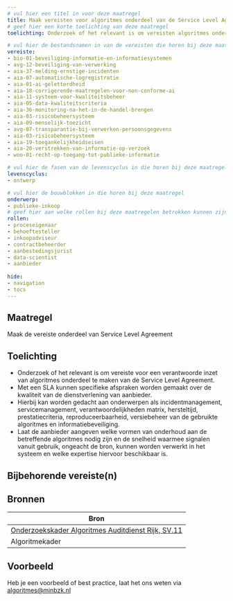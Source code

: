 ```yaml
---
# vul hier een titel in voor deze maatregel
title: Maak vereisten voor algoritmes onderdeel van de Service Level Agreement
# geef hier een korte toelichting van deze maatregel
toelichting: Onderzoek of het relevant is om vereisten algoritmes onderdeel te maken van de Service Level Agreement. Met een SLA kunnen specifieke afspraken worden gemaakt over de kwaliteit van de dienstverlening van aanbieder.

# vul hier de bestandsnamen in van de vereisten die horen bij deze maatregel
vereiste: 
- bio-01-beveiliging-informatie-en-informatiesystemen
- avg-12-beveiliging-van-verwerking
- aia-37-melding-ernstige-incidenten
- aia-07-automatische-logregistratie
- aia-01-ai-geletterdheid
- aia-18-corrigerende-maatregelen-voor-non-conforme-ai
- aia-11-systeem-voor-kwaliteitsbeheer
- aia-05-data-kwaliteitscriteria
- aia-36-monitoring-na-het-in-de-handel-brengen
- aia-03-risicobeheersysteem
- aia-09-menselijk-toezicht
- avg-07-transparantie-bij-verwerken-persoonsgegevens
- aia-03-risicobeheersysteem
- aia-19-toegankelijkheidseisen
- aia-20-verstrekken-van-informatie-op-verzoek
- woo-01-recht-op-toegang-tot-publieke-informatie

# vul hier de fasen van de levenscyclus in die horen bij deze maatregel
levenscyclus: 
- ontwerp

# vul hier de bouwblokken in die horen bij deze maatregel
onderwerp: 
- publieke-inkoop
# geef hier aan welke rollen bij deze maatregelen betrokken kunnen zijn
rollen:
- proceseigenaar
- behoeftesteller
- inkoopadviseur
- contractbeheerder
- aanbestedingsjurist
- data-scientist
- aanbieder
  
hide:
- navigation
- tocs
---
```

<!-- Let op! onderstaande regel met 'tags' niet weghalen! Deze maakt automatisch de knopjes op basis van de metadata  -->
<!-- tags -->

## Maatregel
<!-- Vul hier een omschrijving in van wat deze maatregel inhoudt. -->
Maak de vereiste onderdeel van Service Level Agreement

## Toelichting
<!-- Geef hier een toelichting van deze maatregel -->
- Onderzoek of het relevant is om vereiste voor een verantwoorde inzet van algoritmes onderdeel te maken van de Service Level Agreement.
- Met een SLA kunnen specifieke afspraken worden gemaakt over de kwaliteit van de dienstverlening van aanbieder.
- Hierbij kan worden gedacht aan onderwerpen als incidentmanagement, servicemanagement, verantwoordelijkheden matrix, hersteltijd, prestatiecriteria, reproduceerbaarheid, versiebeheer van de gebruikte algoritmes en informatiebeveiliging. 
- Laat de aanbieder aangeven welke vormen van onderhoud aan de betreffende algoritmes nodig zijn en de snelheid waarmee signalen vanuit gebruik, ongeacht de bron, kunnen worden verwerkt in het systeem en welke expertise hiervoor beschikbaar is. 


## Bijbehorende vereiste(n)
<!-- Hier volgt een lijst met vereisten op basis van de in de metadata ingevulde vereiste -->

<!-- Let op! onderstaande regel met 'list_vereisten_on_maatregelen_page' niet weghalen! Deze maakt automatisch een lijst van bijbehorende verseisten op basis van de metadata  -->
<!-- list_vereisten_on_maatregelen_page -->

## Bronnen 
<!-- Vul hier de relevante bronnen in voor deze maatregel -->

| Bron                        |
|-----------------------------|
| [Onderzoekskader Algoritmes Auditdienst Rijk, SV.11](https://www.rijksoverheid.nl/documenten/rapporten/2023/07/11/onderzoekskader-algoritmes-adr-2023)   
| Algoritmekader |        

## Voorbeeld
<!-- Voeg hier een voorbeeld toe, door er bijvoorbeeld naar te verwijzen -->

Heb je een voorbeeld of best practice, laat het ons weten via [algoritmes@minbzk.nl](mailto:algoritmes@minbzk.nl)

